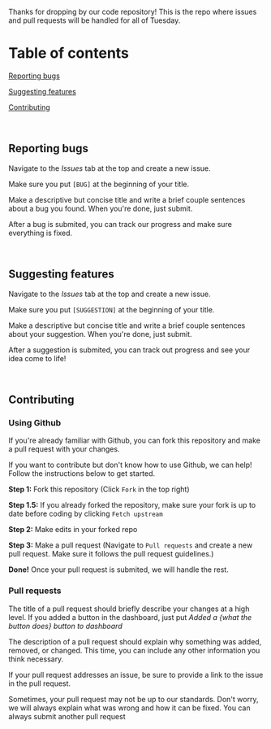 Thanks for dropping by our code repository! This is the repo where issues and pull requests will be handled for all of Tuesday.

# Table of contents

[Reporting bugs](#Reporting-bugs)

[Suggesting features](#Suggesting-features)

[Contributing](#Contributing)

&nbsp;

## Reporting bugs

Navigate to the *Issues* tab at the top and create a new issue.

Make sure you put `[BUG]` at the beginning of your title.

Make a descriptive but concise title and write a brief couple sentences about a bug you found.
When you're done, just submit. 

After a bug is submited, you can track our progress and make sure everything is fixed.

&nbsp;

## Suggesting features

Navigate to the *Issues* tab at the top and create a new issue.

Make sure you put `[SUGGESTION]` at the beginning of your title.

Make a descriptive but concise title and write a brief couple sentences about your suggestion.
When you're done, just submit. 

After a suggestion is submited, you can track out progress and see your idea come to life!

&nbsp;

## Contributing

### Using Github

If you're already familiar with Github, you can fork this repository and make a pull request with your changes.

If you want to contribute but don't know how to use Github, we can help! Follow the instructions below to get started.

**Step 1:** Fork this repository (Click `Fork` in the top right)

**Step 1.5:** If you already forked the repository, make sure your fork is up to date before coding by clicking `Fetch upstream`

**Step 2:** Make edits in your forked repo

**Step 3:** Make a pull request (Navigate to `Pull requests` and create a new pull request. Make sure it follows the pull request guidelines.)

**Done!** Once your pull request is submited, we will handle the rest.

### Pull requests

The title of a pull request should briefly describe your changes at a high level.
If you added a button in the dashboard, just put *Added a {what the button does} button to dashboard*

The description of a pull request should explain why something was added, removed, or changed.
This time, you can include any other information you think necessary.

If your pull request addresses an issue, be sure to provide a link to the issue in the pull request.

Sometimes, your pull request may not be up to our standards.
Don't worry, we will always explain what was wrong and how it can be fixed.
You can always submit another pull request
